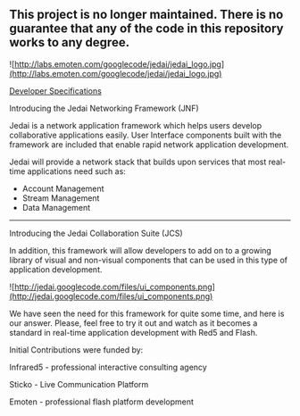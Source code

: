 ## **This project is no longer maintained.  There is no guarantee that any of the code in this repository works to any degree.** ##

![http://labs.emoten.com/googlecode/jedai/jedai_logo.jpg](http://labs.emoten.com/googlecode/jedai/jedai_logo.jpg)

[Developer Specifications](http://code.google.com/p/jedai/wiki/index)

Introducing the Jedai Networking Framework (JNF)

Jedai is a network application framework which helps users develop collaborative applications easily.  User Interface components built with the framework are included that enable rapid network application development.

Jedai will provide a network stack that builds upon services that most real-time applications need such as:

  * Account Management
  * Stream Management
  * Data Management


---


Introducing the Jedai Collaboration Suite (JCS)

In addition, this framework will allow developers to add on to a growing library of visual and non-visual components that can be used in this type of application development.

![http://jedai.googlecode.com/files/ui_components.png](http://jedai.googlecode.com/files/ui_components.png)


We have seen the need for this framework for quite some time, and here is our answer.  Please, feel free to try it out and watch as it becomes a standard in real-time application development with Red5 and Flash.

Initial Contributions were funded by:

Infrared5 - professional interactive consulting agency

Sticko - Live Communication Platform

Emoten - professional flash platform development
